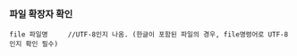 ### 파일 확장자 확인
~~~linux
file 파일명     //UTF-8인지 나옴. (한글이 포함된 파일의 경우, file명령어로 UTF-8인지 확인 필수)
~~~

~~~linux

~~~
